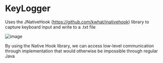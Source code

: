 # KeyLogger
Uses the JNativeHook (https://github.com/kwhat/jnativehook) library to capture keyboard input and write to a .txt file 

![image](https://user-images.githubusercontent.com/70344661/167006577-7098132d-3952-4f55-9add-43cc980cfa3d.png)

By using the Native Hook library, we can access low-level communication through implementation that would otherwise be impossible through regular Java 
